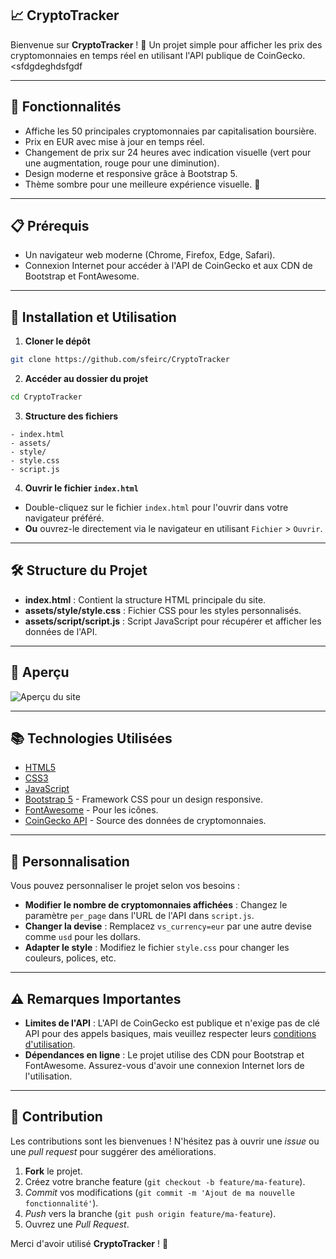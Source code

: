 ## 📈 CryptoTracker
Bienvenue sur **CryptoTracker** ! 🚀 Un projet simple pour afficher les prix des cryptomonnaies en temps réel en utilisant l'API publique de CoinGecko.<sfdgdeghdsfgdf


---

## 🌟 Fonctionnalités
- Affiche les 50 principales cryptomonnaies par capitalisation boursière.
- Prix en EUR avec mise à jour en temps réel.
- Changement de prix sur 24 heures avec indication visuelle (vert pour une augmentation, rouge pour une diminution).
- Design moderne et responsive grâce à Bootstrap 5.
- Thème sombre pour une meilleure expérience visuelle. 🌚


---

## 📋 Prérequis
- Un navigateur web moderne (Chrome, Firefox, Edge, Safari).
- Connexion Internet pour accéder à l'API de CoinGecko et aux CDN de Bootstrap et FontAwesome.


---

## 🚀 Installation et Utilisation
1. **Cloner le dépôt**

```bash
git clone https://github.com/sfeirc/CryptoTracker
```

2. **Accéder au dossier du projet**

```bash
cd CryptoTracker
```

3. **Structure des fichiers**

```
- index.html
- assets/
- style/
- style.css
- script.js
```

4. **Ouvrir le fichier `index.html`**

- Double-cliquez sur le fichier `index.html` pour l'ouvrir dans votre navigateur préféré.
- **Ou** ouvrez-le directement via le navigateur en utilisant `Fichier` > `Ouvrir`.


---

## 🛠️ Structure du Projet
- **index.html** : Contient la structure HTML principale du site.
- **assets/style/style.css** : Fichier CSS pour les styles personnalisés.
- **assets/script/script.js** : Script JavaScript pour récupérer et afficher les données de l'API.


---

## 🎨 Aperçu
![Aperçu du site](https://cdn.discordapp.com/attachments/1144619785271914586/1303783510561263707/image.png?ex=672d0284&is=672bb104&hm=b50d5d68f492206095d72da0e8f638f18134bf9e5762514df0b4c8e45fdc0ec8&)


---

## 📚 Technologies Utilisées
- [HTML5](https://developer.mozilla.org/fr/docs/Web/Guide/HTML/HTML5)
- [CSS3](https://developer.mozilla.org/fr/docs/Web/CSS)
- [JavaScript](https://developer.mozilla.org/fr/docs/Web/JavaScript)
- [Bootstrap 5](https://getbootstrap.com/) - Framework CSS pour un design responsive.
- [FontAwesome](https://fontawesome.com/) - Pour les icônes.
- [CoinGecko API](https://www.coingecko.com/en/api) - Source des données de cryptomonnaies.


---

## 🔧 Personnalisation
Vous pouvez personnaliser le projet selon vos besoins :

- **Modifier le nombre de cryptomonnaies affichées** : Changez le paramètre `per_page` dans l'URL de l'API dans `script.js`.
- **Changer la devise** : Remplacez `vs_currency=eur` par une autre devise comme `usd` pour les dollars.
- **Adapter le style** : Modifiez le fichier `style.css` pour changer les couleurs, polices, etc.


---

## ⚠️ Remarques Importantes
- **Limites de l'API** : L'API de CoinGecko est publique et n'exige pas de clé API pour des appels basiques, mais veuillez respecter leurs [conditions d'utilisation](https://www.coingecko.com/en/terms).
- **Dépendances en ligne** : Le projet utilise des CDN pour Bootstrap et FontAwesome. Assurez-vous d'avoir une connexion Internet lors de l'utilisation.


---

## 🤝 Contribution
Les contributions sont les bienvenues ! N'hésitez pas à ouvrir une *issue* ou une *pull request* pour suggérer des améliorations.

1. **Fork** le projet.
2. Créez votre branche feature (`git checkout -b feature/ma-feature`).
3. *Commit* vos modifications (`git commit -m 'Ajout de ma nouvelle fonctionnalité'`).
4. *Push* vers la branche (`git push origin feature/ma-feature`).
5. Ouvrez une *Pull Request*.



Merci d'avoir utilisé **CryptoTracker** ! 💙